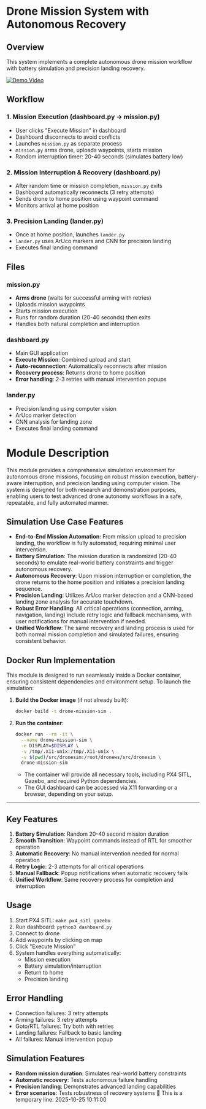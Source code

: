 # Drone Mission System with Autonomous Recovery

## Overview
This system implements a complete autonomous drone mission workflow with battery simulation and precision landing recovery.

[![Demo Video](https://img.youtube.com/vi/fPyEu_ca69Q/0.jpg)](https://www.youtube.com/watch?v=fPyEu_ca69Q)

## Workflow

### 1. Mission Execution (dashboard.py → mission.py)
- User clicks "Execute Mission" in dashboard
- Dashboard disconnects to avoid conflicts
- Launches `mission.py` as separate process
- `mission.py` arms drone, uploads waypoints, starts mission
- Random interruption timer: 20-40 seconds (simulates battery low)

### 2. Mission Interruption & Recovery (dashboard.py)
- After random time or mission completion, `mission.py` exits
- Dashboard automatically reconnects (3 retry attempts)
- Sends drone to home position using waypoint command
- Monitors arrival at home position

### 3. Precision Landing (lander.py)
- Once at home position, launches `lander.py`
- `lander.py` uses ArUco markers and CNN for precision landing
- Executes final landing command

## Files

### mission.py
- **Arms drone** (waits for successful arming with retries)
- Uploads mission waypoints
- Starts mission execution
- Runs for random duration (20-40 seconds) then exits
- Handles both natural completion and interruption

### dashboard.py
- Main GUI application
- **Execute Mission**: Combined upload and start
- **Auto-reconnection**: Automatically reconnects after mission
- **Recovery process**: Returns drone to home position
- **Error handling**: 2-3 retries with manual intervention popups

### lander.py
- Precision landing using computer vision
- ArUco marker detection
- CNN analysis for landing zone
- Executes final landing command

# Module Description

This module provides a comprehensive simulation environment for autonomous drone missions, focusing on robust mission execution, battery-aware interruption, and precision landing using computer vision. The system is designed for both research and demonstration purposes, enabling users to test advanced drone autonomy workflows in a safe, repeatable, and fully automated manner.

## Simulation Use Case Features

- **End-to-End Mission Automation**: From mission upload to precision landing, the workflow is fully automated, requiring minimal user intervention.
- **Battery Simulation**: The mission duration is randomized (20-40 seconds) to emulate real-world battery constraints and trigger autonomous recovery.
- **Autonomous Recovery**: Upon mission interruption or completion, the drone returns to the home position and initiates a precision landing sequence.
- **Precision Landing**: Utilizes ArUco marker detection and a CNN-based landing zone analysis for accurate touchdown.
- **Robust Error Handling**: All critical operations (connection, arming, navigation, landing) include retry logic and fallback mechanisms, with user notifications for manual intervention if needed.
- **Unified Workflow**: The same recovery and landing process is used for both normal mission completion and simulated failures, ensuring consistent behavior.

## Docker Run Implementation

This module is designed to run seamlessly inside a Docker container, ensuring consistent dependencies and environment setup. To launch the simulation:

1. **Build the Docker image** (if not already built):
   ```sh
   docker build -t drone-mission-sim .
   ```
2. **Run the container**:
   ```sh
   docker run --rm -it \
     --name drone-mission-sim \
     -e DISPLAY=$DISPLAY \
     -v /tmp/.X11-unix:/tmp/.X11-unix \
     -v $(pwd)/src/dronesim:/root/dronews/src/dronesim \
     drone-mission-sim
   ```
   - The container will provide all necessary tools, including PX4 SITL, Gazebo, and required Python dependencies.
   - The GUI dashboard can be accessed via X11 forwarding or a browser, depending on your setup.

---

## Key Features

1. **Battery Simulation**: Random 20-40 second mission duration
2. **Smooth Transition**: Waypoint commands instead of RTL for smoother operation
3. **Automatic Recovery**: No manual intervention needed for normal operation
4. **Retry Logic**: 2-3 attempts for all critical operations
5. **Manual Fallback**: Popup notifications when automatic recovery fails
6. **Unified Workflow**: Same recovery process for completion and interruption

## Usage

1. Start PX4 SITL: `make px4_sitl gazebo`
2. Run dashboard: `python3 dashboard.py`
3. Connect to drone
4. Add waypoints by clicking on map
5. Click "Execute Mission"
6. System handles everything automatically:
   - Mission execution
   - Battery simulation/interruption
   - Return to home
   - Precision landing

## Error Handling

- Connection failures: 3 retry attempts
- Arming failures: 3 retry attempts  
- Goto/RTL failures: Try both with retries
- Landing failures: Fallback to basic landing
- All failures: Manual intervention popup

## Simulation Features

- **Random mission duration**: Simulates real-world battery constraints
- **Automatic recovery**: Tests autonomous failure handling
- **Precision landing**: Demonstrates advanced landing capabilities
- **Error scenarios**: Tests robustness of recovery systems
🤖 This is a temporary line: 2025-10-25 10:11:00
